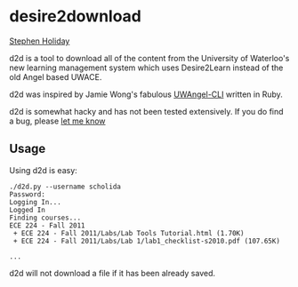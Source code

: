 # desire2download #
[Stephen Holiday](http://stephenholiday.com)

d2d is a tool to download all of the content from the University of Waterloo's
new learning management system which uses Desire2Learn instead of the old Angel
based UWACE.

d2d was inspired by Jamie Wong's fabulous [UWAngel-CLI](https://github.com/phleet/UWAngel-CLI)
written in Ruby.

d2d is somewhat hacky and has not been tested extensively. If you do find a bug,
please [let me know](mailto:stephen.holiday@gmail.com)

## Usage ##
Using d2d is easy:

    ./d2d.py --username scholida     
    Password: 
    Logging In...
    Logged In
    Finding courses...
    ECE 224 - Fall 2011
     + ECE 224 - Fall 2011/Labs/Lab Tools Tutorial.html (1.70K)
     + ECE 224 - Fall 2011/Labs/Lab 1/lab1_checklist-s2010.pdf (107.65K)
     
    ...


d2d will not download a file if it has been already saved.